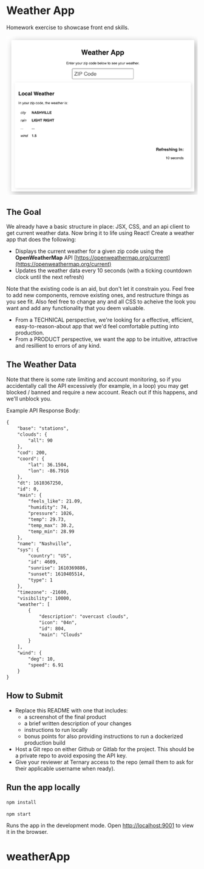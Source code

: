 # Weather App

Homework exercise to showcase front end skills.

![screenshot](./public/weather-screenshot.png)

## The Goal

We already have a basic structure in place: JSX, CSS, and an api client to get current weather data. Now bring it to life using React! Create a weather app that does the following:

- Displays the current weather for a given zip code using the **OpenWeatherMap** API [https://openweathermap.org/current](https://openweathermap.org/current)
- Updates the weather data every 10 seconds (with a ticking countdown clock until the next refresh)

Note that the existing code is an aid, but don't let it constrain you. Feel free to add new components, remove existing ones, and restructure things as you see fit. Also feel free to change any and all CSS to acheive the look you want and add any functionality that you deem valuable.

- From a TECHNICAL perspective, we're looking for a effective, efficient, easy-to-reason-about app that we'd feel comfortable putting into production.
- From a PRODUCT perspective, we want the app to be intuitive, attractive and resillient to errors of any kind.

## The Weather Data

Note that there is some rate limiting and account monitoring, so if you accidentally call the API excessively (for example, in a loop) you may get blocked / banned and require a new account. Reach out if this happens, and we'll unblock you.

Example API Response Body:

```
{
    "base": "stations",
    "clouds": {
        "all": 90
    },
    "cod": 200,
    "coord": {
        "lat": 36.1504,
        "lon": -86.7916
    },
    "dt": 1610367250,
    "id": 0,
    "main": {
        "feels_like": 21.09,
        "humidity": 74,
        "pressure": 1026,
        "temp": 29.73,
        "temp_max": 30.2,
        "temp_min": 28.99
    },
    "name": "Nashville",
    "sys": {
        "country": "US",
        "id": 4609,
        "sunrise": 1610369886,
        "sunset": 1610405514,
        "type": 1
    },
    "timezone": -21600,
    "visibility": 10000,
    "weather": [
        {
            "description": "overcast clouds",
            "icon": "04n",
            "id": 804,
            "main": "Clouds"
        }
    ],
    "wind": {
        "deg": 10,
        "speed": 6.91
    }
}
```

## How to Submit

- Replace this README with one that includes:
  - a screenshot of the final product
  - a brief written description of your changes
  - instructions to run locally
  - bonus points for also providing instructions to run a dockerized production build
- Host a Git repo on either Github or Gitlab for the project. This should be a private repo to avoid exposing the API key.
- Give your reviewer at Ternary access to the repo (email them to ask for their applicable username when ready).

## Run the app locally

`npm install`

`npm start`

Runs the app in the development mode.
Open [http://localhost:9001](http://localhost:9001) to view it in the browser.
# weatherApp
